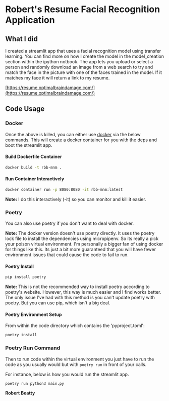 # Robert's Resume Facial Recognition Application

## What I did

I created a streamlit app that uses a facial recognition model using transfer learning. You can find more on how I create the model in the model_creation section within the ipython notbook. The app lets you upload or select a person and randomly download an image from a web search to try and match the face in the picture with one of the faces trained in the model. If it matches my face it will return a link to my resume.

[https://resume.optimalbraindamage.com/](https://resume.optimalbraindamage.com/)

## Code Usage

### Docker

Once the above is killed, you can either use [docker](https://www.docker.com/get-started) via the below commands. This will create a docker container for you with the deps and boot the streamlit app.

#### Build Dockerfile Container

```bash
docker build -t rbb-mnm .
```

#### Run Container Interactively

```bash
docker container run -p 8080:8080 -it rbb-mnm:latest
```

**Note:** I do this interactively (-it) so you can monitor and kill it easier.

### Poetry

You can also use poetry if you don't want to deal with docker.

**Note:** The docker version doesn't use poetry directly. It uses the poetry lock file to install the dependencies using micropipenv. So its really a pick your poison virtual environment. I'm personally a bigger fan of using docker for things like this. Its just a bit more guaranteed that you will have fewer environment issues that could cause the code to fail to run.

#### Poetry Install

```bash
pip install poetry
```

**Note:** This is not the recommended way to install poetry according to poetry's website. However, this way is much easier and I find works better. The only issue I've had with this method is you can't update poetry with poetry. But you can use pip, which isn't a big deal.

#### Poetry Environment Setup

From within the code directory which contains the 'pyproject.toml':

```bash
poetry install
```

### Poetry Run Command

Then to run code within the virtual environment you just have to run the code as you usually would but with `poetry run` in front of your calls.

For instance, below is how you would run the streamlit app.

```bash
poetry run python3 main.py
```

**Robert Beatty**
